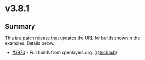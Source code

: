 # v3.8.1

## Summary

This is a patch release that updates the URL for builds shown in the examples.  Details below.

 * [#3970](https://github.com/openlayers/ol3/pull/3970) - Pull builds from openlayers.org. ([@tschaub](https://github.com/tschaub))
